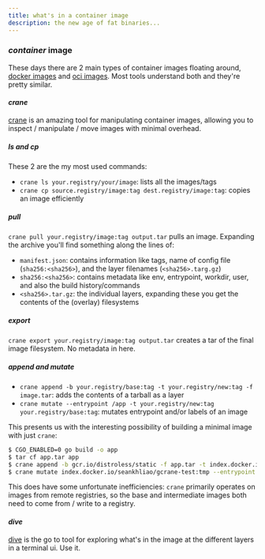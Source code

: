 ```yaml
---
title: what's in a container image
description: the new age of fat binaries...
---
```


### _container_ image

These days there are 2 main types of container images floating around,
[docker images](https://github.com/moby/moby/blob/master/image/spec/v1.2.md)
and [oci images](https://github.com/opencontainers/image-spec/blob/main/spec.md).
Most tools understand both and they're pretty similar.

#### _crane_

[crane](https://github.com/google/go-containerregistry/tree/main/cmd/crane)
is an amazing tool for manipulating container images,
allowing you to inspect / manipulate / move images with minimal overhead.

##### _ls_ and cp

These 2 are the my most used commands:

- `crane ls your.registry/your/image`: lists all the images/tags
- `crane cp source.registry/image:tag dest.registry/image:tag`: copies an image efficiently

##### _pull_

`crane pull your.registry/image:tag output.tar` pulls an image.
Expanding the archive you'll find something along the lines of:

- `manifest.json`: contains information like tags, name of config file (`sha256:<sha256>`), and the layer filenames (`<sha256>.targ.gz`)
- `sha256:<sha256>`: contains metadata like env, entrypoint, workdir, user, and also the build history/commands
- `<sha256>.tar.gz`: the individual layers, expanding these you get the contents of the (overlay) filesystems

##### _export_

`crane export your.registry/image:tag output.tar` creates a tar of the final image filesystem.
No metadata in here.

##### _append_ and mutate

- `crane append -b your.registry/base:tag -t your.registry/new:tag -f image.tar`: adds the contents of a tarball as a layer
- `crane mutate --entrypoint /app -t your.registry/new:tag your.registry/base:tag`: mutates entrypoint and/or labels of an image

This presents us with the interesting possibility of building a minimal image with just `crane`:

```sh
$ CGO_ENABLED=0 go build -o app
$ tar cf app.tar app
$ crane append -b gcr.io/distroless/static -f app.tar -t index.docker.io/seankhliao/gcrane-test:tmp
$ crane mutate index.docker.io/seankhliao/gcrane-test:tmp --entrypoint /app -t index.docker.io/seankhliao/gcrane-test:out
```

This does have some unfortunate inefficiencies:
`crane` primarily operates on images from remote registries,
so the base and intermediate images both need to come from / write to a registry.

#### _dive_

[dive](https://github.com/wagoodman/dive)
is the go to tool for exploring what's in the image at the different layers
in a terminal ui.
Use it.
